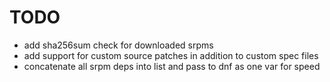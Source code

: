 TODO
====
* add sha256sum check for downloaded srpms
* add support for custom source patches in addition to custom spec files
* concatenate all srpm deps into list and pass to dnf as one var for speed
